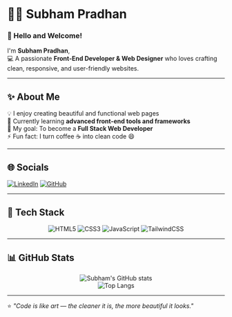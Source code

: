 # 🧑‍💻 Subham Pradhan

### 👋 Hello and Welcome!

I'm **Subham Pradhan**,  
💻 A passionate **Front-End Developer & Web Designer** who loves crafting clean, responsive, and user-friendly websites.

---

## ✨ About Me

💡 I enjoy creating beautiful and functional web pages  
🌱 Currently learning **advanced front-end tools and frameworks**  
🎯 My goal: To become a **Full Stack Web Developer**  
⚡ Fun fact: I turn coffee ☕ into clean code 😄

---

## 🌐 Socials

[![LinkedIn](https://img.shields.io/badge/LinkedIn-%230077B5.svg?style=for-the-badge&logo=linkedin&logoColor=white)](#)
[![GitHub](https://img.shields.io/badge/GitHub-%23181717.svg?style=for-the-badge&logo=github&logoColor=white)](https://github.com/SubhamPradhan)

---

## 🧠 Tech Stack

<div align="center">

![HTML5](https://img.shields.io/badge/HTML5-E34F26?style=for-the-badge&logo=html5&logoColor=white)
![CSS3](https://img.shields.io/badge/CSS3-1572B6?style=for-the-badge&logo=css3&logoColor=white)
![JavaScript](https://img.shields.io/badge/JavaScript-F7DF1E?style=for-the-badge&logo=javascript&logoColor=black)
![TailwindCSS](https://img.shields.io/badge/TailwindCSS-38B2AC?style=for-the-badge&logo=tailwind-css&logoColor=white)

</div>

---

## 📊 GitHub Stats

<div align="center">

![Subham's GitHub stats](https://github-readme-stats.vercel.app/api?username=SubhamPradhan&show_icons=true&theme=tokyonight)  
![Top Langs](https://github-readme-stats.vercel.app/api/top-langs/?username=SubhamPradhan&layout=compact&theme=tokyonight)

</div>

---

⭐ *"Code is like art — the cleaner it is, the more beautiful it looks."*  
